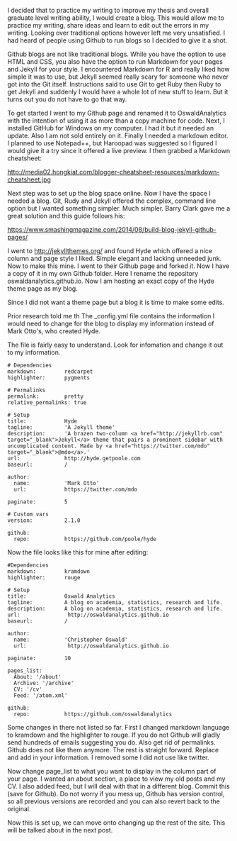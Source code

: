 I decided that to practice my writing to improve my thesis and overall graduate level writing ability, I would create a blog.  This would allow me to practice my writing, share ideas and learn to edit out the errors in my writing.  Looking over traditional options however left me very unsatisfied.  I had heard of people using Github to run blogs so I decided to give it a shot.

Github blogs are not like traditional blogs.  While you have the option to use HTML and CSS, you also have the option to run Markdown for your pages and Jekyll for your style.  I encountered Markdown for R and really liked how simple it was to use, but Jekyll seemed really scary for someone who never got into the Git itself.  Instructions said to use Git to get Ruby then Ruby to get Jekyll and suddenly I would have a whole lot of new stuff to learn.  But it turns out you do not have to go that way.

To get started I went to my Github page and renamed it to OswaldAnalytics with the intention of using it as more than a copy machine for code.  Next, I installed GitHub for Windows on my computer.  I had it but it needed an update.  Also I am not sold entirely on it.  Finally I needed a markdown editor.  I planned to use Notepad++, but Haroopad was suggested so I figured I would give it a try since it offered a live preview.  I then grabbed a Markdown cheatsheet:

http://media02.hongkiat.com/blogger-cheatsheet-resources/markdown-cheatsheet.jpg

Next step was to set up the blog space online.
Now I have the space I needed a blog.  Git, Rudy and Jekyll offered the complex, command line option but I wanted something simpler.  Much simpler.  Barry Clark gave me a great solution and this guide follows his:

https://www.smashingmagazine.com/2014/08/build-blog-jekyll-github-pages/

I went to http://jekyllthemes.org/ and found Hyde which offered a nice column and page style I liked.  Simple elegant and lacking unneeded junk.  Now to make this mine.  I went to their Github page and forked it.  Now I have a copy of it in my own Github folder.  Here I rename the repository oswaldanalytics.github.io.  Now I am hosting an exact copy of the Hyde theme page as my blog.

Since I did not want a theme page but a blog it is time to make some edits.

Prior research told me th The _config.yml file contains the information I would need to change for the blog to display my information instead of Mark Otto's, who created Hyde.

The file is fairly easy to understand.  Look for infomation and change it out to my information.
```
# Dependencies
markdown:         redcarpet
highlighter:      pygments

# Permalinks
permalink:        pretty
relative_permalinks: true

# Setup
title:            Hyde
tagline:          'A Jekyll theme'
description:      'A brazen two-column <a href="http://jekyllrb.com" target="_blank">Jekyll</a> theme that pairs a prominent sidebar with uncomplicated content. Made by <a href="https://twitter.com/mdo" target="_blank">@mdo</a>.'
url:              http://hyde.getpoole.com
baseurl:          /

author:
  name:           'Mark Otto'
  url:            https://twitter.com/mdo

paginate:         5

# Custom vars
version:          2.1.0

github:
  repo:           https://github.com/poole/hyde
```





Now the file looks like this for mine after editing:

```
#Dependencies
markdown:         kramdown
highlighter:      rouge

# Setup
title:            Oswald Analytics
tagline:          A blog on academia, statistics, research and life.
description:      A blog on academia, statistics, research and life.
url:               http://oswaldanalytics.github.io 
baseurl:          /

author:
  name:           'Christopher Oswald'
  url:             http://oswaldanalytics.github.io 

paginate:         10

pages_list:       
  About: '/about'
  Archive: '/archive'
  CV: '/cv'
  Feed: '/atom.xml'

github:
  repo:           https://github.com/oswaldanalytics
```

Some changes in there not listed so far.  First I changed markdown language to kramdown and the highlighter to rouge.  If you do not Github will gladly send hundreds of emails suggesting you do.  Also get rid of permalinks.  Github does not like them anymore.  The rest is straight forward.  Replace and add in your information.  I removed some I did not use like twitter.

Now change page_list to what you want to display in the column part of your page.  I wanted an about section, a place to view my old posts and my CV.  I also added feed, but I will deal with that in a different blog.  Commit this (save for Github).  Do not worry if you mess up, Github has version control, so all previous versions are recorded and you can also revert back to the original.

Now this is set up, we can move onto changing up the rest of the site.  This will be talked about in the next post.